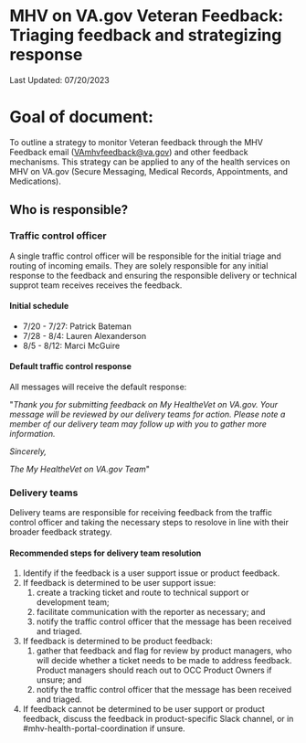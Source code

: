 # MHV on VA.gov Veteran Feedback: Triaging feedback and strategizing response
Last Updated: 07/20/2023

# Goal of document: 
To outline a strategy to monitor Veteran feedback through the MHV Feedback email (VAmhvfeedback@va.gov) and other feedback mechanisms. This strategy can be applied to any of the health services on MHV on VA.gov (Secure Messaging, Medical Records, Appointments, and Medications). 

## Who is responsible? 

### Traffic control officer
A single traffic control officer will be responsible for the initial triage and routing of incoming emails. They are solely responsible for any initial response to the feedback and ensuring the responsible delivery or technical supprot team receives receives the feedback.

#### Initial schedule
- 7/20 - 7/27: Patrick Bateman
- 7/28 - 8/4: Lauren Alexanderson
- 8/5 - 8/12: Marci McGuire

#### Default traffic control response
All messages will receive the default response: 

"_Thank you for submitting feedback on My HealtheVet on VA.gov. Your message will be reviewed by our delivery teams for action. Please note a member of our delivery team may follow up with you to gather more information._ 

_Sincerely,_ 

_The My HealtheVet on VA.gov Team_"

### Delivery teams
Delivery teams are responsible for receiving feedback from the traffic control officer and taking the necessary steps to resolove  in line with their broader feedback strategy.

#### Recommended steps for delivery team resolution 
1. Identify if the feedback is a user support issue or product feedback.
2. If feedback is determined to be user support issue:
   1. create a tracking ticket and route to technical support or development team;
   2. facilitate communication with the reporter as necessary; and
   3. notify the traffic control officer that the message has been received and triaged.
3. If feedback is determined to be product feedback:
   1. gather that feedback and flag for review by product managers, who will decide whether a ticket needs to be made to address feedback. Product managers should reach out to OCC Product Owners if unsure; and
   1. notify the traffic control officer that the message has been received and triaged.
5. If feedback cannot be determined to be user support or product feedback, discuss the feedback in product-specific Slack channel, or in #mhv-health-portal-coordination if unsure.
